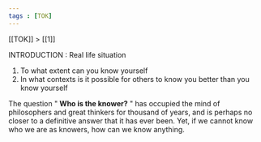 ```yaml
---
tags : [TOK]
---
```


[[TOK]] > [[1]]


INTRODUCTION : Real life situation

1) To what extent can you know yourself
2) In what contexts is it possible for others to know you better than you know yourself


The question " **Who is the knower?** " has occupied the mind of philosophers and great thinkers for thousand of years, and is perhaps no closer to a definitive answer that it has ever been. Yet, if we cannot know who we are as knowers, how can we know anything.